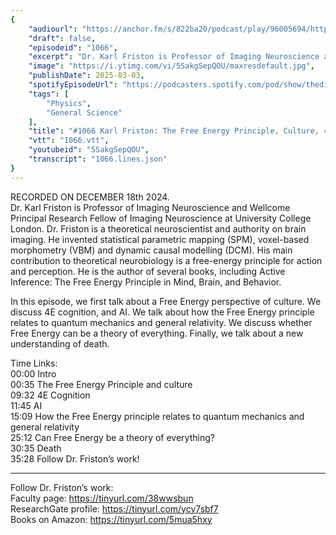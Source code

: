 ```yaml
---
{
	"audiourl": "https://anchor.fm/s/822ba20/podcast/play/96005694/https%3A%2F%2Fd3ctxlq1ktw2nl.cloudfront.net%2Fstaging%2F2024-11-18%2Fe232bba1-f6c2-8b17-991d-9cea161da2bf.m4a",
	"draft": false,
	"episodeid": "1066",
	"excerpt": "Dr. Karl Friston is Professor of Imaging Neuroscience and Wellcome Principal Research Fellow of Imaging Neuroscience at University College London. Dr. Friston is a theoretical neuroscientist and authority on brain imaging. He invented statistical parametric mapping (SPM), voxel-based morphometry (VBM) and dynamic causal modelling (DCM). His main contribution to theoretical neurobiology is a free-energy principle for action and perception. He is the author of several books, including Active Inference: The Free Energy Principle in Mind, Brain, and Behavior.",
	"image": "https://i.ytimg.com/vi/5SakgSepQOU/maxresdefault.jpg",
	"publishDate": 2025-03-03,
	"spotifyEpisodeUrl": "https://podcasters.spotify.com/pod/show/thedissenter/episodes/1066-Karl-Friston-The-Free-Energy-Principle--Culture--4E-Cognition--and-Physics-e2sgc3u",
	"tags": [
		"Physics",
		"General Science"
	],
	"title": "#1066 Karl Friston: The Free Energy Principle, Culture, 4E Cognition, and Physics",
	"vtt": "1066.vtt",
	"youtubeid": "5SakgSepQOU",
	"transcript": "1066.lines.json"
}
---
```

RECORDED ON DECEMBER 18th 2024.  
Dr. Karl Friston is Professor of Imaging Neuroscience and Wellcome Principal Research Fellow of Imaging Neuroscience at University College London. Dr. Friston is a theoretical neuroscientist and authority on brain imaging. He invented statistical parametric mapping (SPM), voxel-based morphometry (VBM) and dynamic causal modelling (DCM). His main contribution to theoretical neurobiology is a free-energy principle for action and perception. He is the author of several books, including Active Inference: The Free Energy Principle in Mind, Brain, and Behavior.

In this episode, we first talk about a Free Energy perspective of culture. We discuss 4E cognition, and AI. We talk about how the Free Energy principle relates to quantum mechanics and general relativity. We discuss whether Free Energy can be a theory of everything. Finally, we talk about a new understanding of death.

Time Links:  
<time>00:00</time> Intro  
<time>00:35</time> The Free Energy Principle and culture  
<time>09:32</time> 4E Cognition  
<time>11:45</time> AI  
<time>15:09</time> How the Free Energy principle relates to quantum mechanics and general relativity  
<time>25:12</time> Can Free Energy be a theory of everything?  
<time>30:35</time> Death  
<time>35:28</time> Follow Dr. Friston’s work!

---

Follow Dr. Friston’s work:  
Faculty page: https://tinyurl.com/38wwsbun  
ResearchGate profile: https://tinyurl.com/ycy7sbf7  
Books on Amazon: https://tinyurl.com/5mua5hxy
